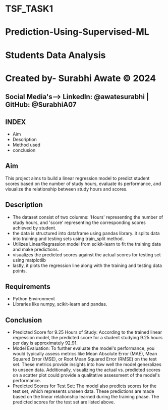 # TSF_TASK1
# Prediction-Using-Supervised-ML
# Students Data Analysis 
# Created by- Surabhi Awate © 2024
## Social Media's--> LinkedIn: @awatesurabhi  | GitHub: @SurabhiA07

## INDEX
- Aim
- Description
- Method used
- conclusion
## Aim
This project aims to build a linear regression model to predict student scores based on the number of study hours, evaluate its performance, and visualize the relationship between study hours and scores.
## Description
- The dataset consist of two columns: 'Hours' representing the number of study hours, and 'score' representing the corresponding scores achieved by student.
- the data is structured into dataframe using pandas library. it splits data into training and testing sets using train_split method.
- Utilizes LinearRegrassion model from scikit-learn to fit the training data and make predictions.
- visualizes the predicted scores against the actual scores for testing set using matplotlib
- lastly, it plots the regression line along with the training and testing data points.
## Requirements
- Python Environment
- Libraries like numpy, scikit-learn and pandas.
## Conclusion
- Predicted Score for 9.25 Hours of Study: According to the trained linear regression model, the predicted score for a student studying 9.25 hours per day is approximately 92.91.
- Model Evaluation: To further evaluate the model's performance, you would typically assess metrics like Mean Absolute Error (MAE), Mean Squared Error (MSE), or Root Mean Squared Error (RMSE) on the test set. These metrics provide insights into how well the model generalizes to unseen data. Additionally, visualizing the actual vs. predicted scores on a scatter plot could provide a qualitative assessment of the model's performance.
- Predicted Scores for Test Set: The model also predicts scores for the test set, which represents unseen data. These predictions are made based on the linear relationship learned during the training phase. The predicted scores for the test set are listed above.

